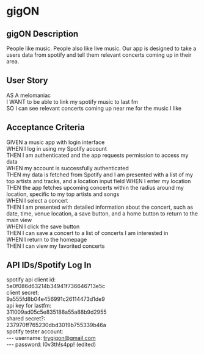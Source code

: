 # gigON

## gigON Description
People like music. People also like live music. Our app is designed to take a users data from spotify and tell them relevant concerts coming up in their area. 

## User Story
AS A melomaniac </br>
I WANT to be able to link my spotify music to last fm </br>
SO I can see relevant concerts coming up near me for the music I like </br>

## Acceptance Criteria
GIVEN a music app with login interface </br>
WHEN I log in using my Spotify account </br>
THEN I am authenticated and the app requests permission to access my data </br>
WHEN my account is successfully authenticated </br>
THEN my data is fetched from Spotify and I am presented with a list of my top artists and tracks, and a location input field
WHEN I enter my location </br>
THEN the app fetches upcoming concerts within the radius around my location, specific to my top artists and songs </br>
WHEN I select a concert </br>
THEN I am presented with detailed information about the concert, such as date, time, venue location, a save button, and a home button to return to the main view </br>
WHEN I click the save button </br>
THEN I can save a concert to a list of concerts I am interested in </br>
WHEN I return to the homepage </br>
THEN I can view my favorited concerts </br>

## API IDs/Spotify Log In
spotify api client id: </br>
5e0f086d63214b34941f736646713e5c </br>
client secret: </br>
9a555fd8b04e456991c26114473d1de9 </br>
api key for lastfm: </br>
311009ad05c5e835188a55a88b9d2955 </br>
shared secret?: </br>
237970ff765230dbd3019b755339b46a </br>
spotify tester account: </br>
--- username: trygigon@gmail.com </br>
--- password: l0v3th!s4pp! (edited)  </br>

